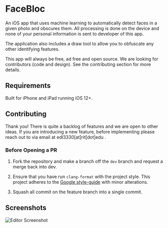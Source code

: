 # FaceBloc
An iOS app that uses machine learning to automatically detect faces in a given photo and obscures them. All processing is done on the device and none of your personal information is sent to developer of this app.

The application also includes a draw tool to allow you to obfuscate any other identifying features.

This app will always be free, ad free and open source. We are looking for contributors (code and design).  See the contributing section for more details.

## Requirements
Built for iPhone and iPad running iOS 12+.

## Contributing

Thank you!  There is quite a backlog of features and we are open to other ideas. If you are introducing a new feature, before implementing please reach out to via email at edl3330[at]rit[dot]edu .

### Before Opening a PR
1. Fork the repository and make a branch off the `dev` branch and request a merge back into dev.

2. Ensure that you have run `clang-format` with the project style. This project adheres to the [Google style-guide](https://google.github.io/styleguide/objcguide.html) with minor alterations.

3. Squash all commit on the feature branch into a single commit.

## Screenshots
![Editor Screenshot](https://github.com/nokeeo/movieMood/raw/master/docs/images/editorScreenshot.png)
